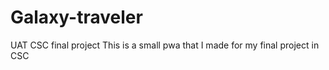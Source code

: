 # Galaxy-traveler
UAT CSC final project
This is a small pwa that I made for my final project in CSC
